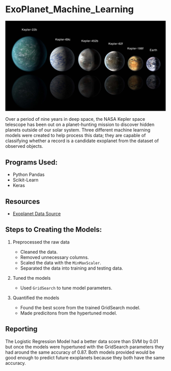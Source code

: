 # ExoPlanet_Machine_Learning

![exoplanets.jpg](Images/exoplanets.jpg)

Over a period of nine years in deep space, the NASA Kepler space telescope has been out on a planet-hunting mission to discover hidden planets outside of our solar system. Three different  machine learning models were created to help process this data; they are capable of classifying whether a record is a candidate exoplanet from the dataset of observed objects.

## Programs Used:

* Python Pandas
* Scikit-Learn
* Keras

## Resources

* [Exoplanet Data Source](https://www.kaggle.com/nasa/kepler-exoplanet-search-results)

## Steps to Creating the Models:

1. Preprocessed the raw data
    * Cleaned the data.
    * Removed unnecessary columns.
    * Scaled the data with the `MinMaxScaler`.
    * Separated the data into training and testing data.

2. Tuned the models
    * Used `GridSearch` to tune model parameters.

3. Quantified the models
    * Found the best score from the trained GridSearch model.
    * Made predicitons from the hypertuned model.


## Reporting

The Logistic Regression Model had a better data score than SVM by 0.01 but once the models were hypertuned with the GridSearch parameters they had around the same accuracy of 0.87. Both models provided would be good enough to predict future exoplanets because they both have the same accuracy.
